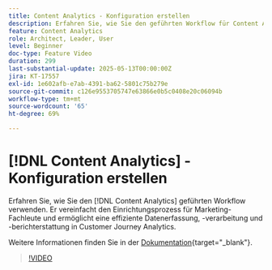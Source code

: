 ```yaml
---
title: Content Analytics - Konfiguration erstellen
description: Erfahren Sie, wie Sie den geführten Workflow für Content Analytics verwenden. Er vereinfacht den Einrichtungsprozess für Marketing-Fachleute und ermöglicht eine effiziente Datenerfassung, -verarbeitung und -berichterstattung in Customer Journey Analytics.
feature: Content Analytics
role: Architect, Leader, User
level: Beginner
doc-type: Feature Video
duration: 299
last-substantial-update: 2025-05-13T00:00:00Z
jira: KT-17557
exl-id: 1e602afb-e7ab-4391-ba62-5801c75b279e
source-git-commit: c126e9553705747e63866e0b5c0408e20c06094b
workflow-type: tm+mt
source-wordcount: '65'
ht-degree: 69%

---
```


# [!DNL Content Analytics] - Konfiguration erstellen

Erfahren Sie, wie Sie den [!DNL Content Analytics] geführten Workflow verwenden. Er vereinfacht den Einrichtungsprozess für Marketing-Fachleute und ermöglicht eine effiziente Datenerfassung, -verarbeitung und -berichterstattung in Customer Journey Analytics.

Weitere Informationen finden Sie in der [Dokumentation](https://experienceleague.adobe.com/en/docs/analytics-platform/using/content-analytics/configuration/guided){target="_blank"}.

>[!VIDEO](https://video.tv.adobe.com/v/3458438/?learn=on&enablevpops)
